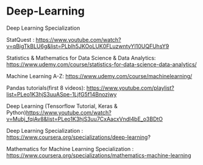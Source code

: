 # Deep-Learning
Deep Learning Specialization

StatQuest : https://www.youtube.com/watch?v=qBigTkBLU6g&list=PLblh5JKOoLUK0FLuzwntyYI10UQFUhsY9

Statistics & Mathematics for Data Science & Data Analytics: https://www.udemy.com/course/statistics-for-data-science-data-analytics/

Machine Learning A-Z: https://www.udemy.com/course/machinelearning/

Pandas tutorials(first 8 videos): https://www.youtube.com/playlist?list=PLeo1K3hjS3uuASpe-1LjfG5f14Bnozjwy

Deep Learning (Tensorflow Tutorial, Keras & Python)https://www.youtube.com/watch?v=Mubj_fqiAv8&list=PLeo1K3hjS3uu7CxAacxVndI4bE_o3BDtO

Deep Learning Specialization : https://www.coursera.org/specializations/deep-learning?

Mathematics for Machine Learning Specialization : https://www.coursera.org/specializations/mathematics-machine-learning